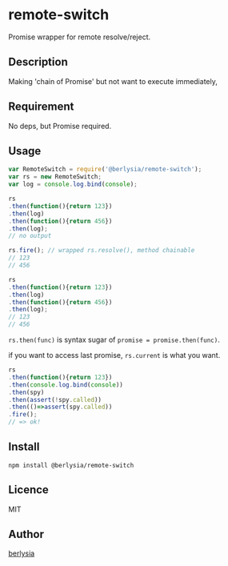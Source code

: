 remote-switch
=====

Promise wrapper for remote resolve/reject.

## Description
Making 'chain of Promise' but not want to execute immediately,  

## Requirement
No deps, but Promise required.

## Usage

```javascript
var RemoteSwitch = require('@berlysia/remote-switch');
var rs = new RemoteSwitch;
var log = console.log.bind(console);

rs
.then(function(){return 123})
.then(log)
.then(function(){return 456})
.then(log);
// no output

rs.fire(); // wrapped rs.resolve(), method chainable
// 123
// 456

rs
.then(function(){return 123})
.then(log)
.then(function(){return 456})
.then(log);
// 123
// 456
```

`rs.then(func)` is syntax sugar of `promise = promise.then(func)`.

if you want to access last promise, `rs.current` is what you want. 

```javascript
rs
.then(function(){return 123})
.then(console.log.bind(console))
.then(spy)
.then(assert(!spy.called))
.then(()=>assert(spy.called))
.fire();
// => ok!
```

## Install

```
npm install @berlysia/remote-switch
```

## Licence

MIT

## Author

[berlysia](https://github.com/berlysia)